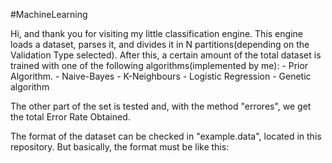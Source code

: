 #MachineLearning

Hi, and thank you for visiting my little classification engine.
This engine loads a dataset, parses it, and divides it in N partitions(depending on the Validation Type selected).
After this, a certain amount of the total dataset is trained with one of the following algorithms(implemented by me):
	- Prior Algorithm.
	- Naive-Bayes
	- K-Neighbours
	- Logistic Regression
	- Genetic algorithm

The other part of the set is tested and, with the method "errores", we get the total Error Rate Obtained.

The format of the dataset can be checked in "example.data", located in this repository.
But basically, the format must be like this:

<Number of tuples>
<NameOf1stAttribute,NameOf2ndAttribute...>
<Continuo/Nominal,Continuo/Nominal...>
<Data, with as many columns as number of attributes, PLUS the column of the real class>


